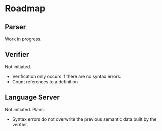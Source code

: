 # Roadmap

## Parser

Work in progress.

## Verifier

Not initiated.

* Verification only occurs if there are no syntax errors.
* Count references to a definition

## Language Server

Not initiated. Plans:

* Syntax errors do not overwrite the previous semantic data built by the verifier.